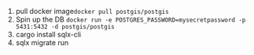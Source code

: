 1. pull docker image`docker pull postgis/postgis`
2. Spin up the DB
```docker run -e POSTGRES_PASSWORD=mysecretpassword -p 5431:5432 -d postgis/postgis```
3. cargo install sqlx-cli
4. sqlx migrate run
